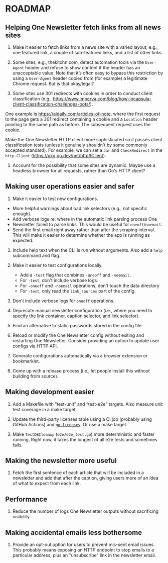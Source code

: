 # ROADMAP

## Helping One Newsletter fetch links from all news sites

1. Make it easier to fetch links from a news site with a varied layout, e.g.,
   one featured link, a couple of sub-featured links, and a list of other links.

1. Some sites, e.g., thekitchn.com, detect automation tools via the `User-Agent`
   header and refuse to show content if the header has an unacceptable value.
   Note that it’s often easy to bypass this restriction by using a `User-Agent`
   header copied from (for example) a legitimate Chrome request. But is that
   okay/legal?

1. Some sites use 301 redirects with cookies in order to conduct client
   classification (e.g.,
   https://www.imperva.com/blog/how-incapsula-client-classification-challenges-bots/).

One example is https://aldaily.com/articles-of-note, where the first request to
the page gets a 301 redirect containing a cookie and a `Location` header
pointing to the same path as before. The subsequent request uses the cookie.

Make the One Newsletter HTTP client more sophisticated so it passes client
classification tests (unless it genuinely shouldn't by some commonly accepted
standard). For example, we can set a `Jar` and `CheckRedirect` in the
`http.Client` (https://pkg.go.dev/net/http#Client).

1. Account for the possibility that some sites are dynamic. Maybe use a headless
   browser for all requests, rather than Go's HTTP client?

## Making user operations easier and safer

1. Make it easier to test new configurations.

- More helpful warnings about bad link selectors (e.g., not specific enough).
- Add verbose logs re: where in the automatic link parsing process One
- Newsletter failed to parse links. This would be useful for `oneoff`/`noemail`.
- Send the first email right away rather than after the scraping interval. This
  will make it easier to determine whether the app is running as expected.

1. Include help text when the CLI is run without arguments. Also add a `help` subcommand and flag.

1. Make it easier to test configurations locally.

   - Add a `-test` flag that combines `-oneoff` and `-noemail`.
   - For `-test`, don't include verbose logs.
   - For `-oneoff` and `-noemail` operations, don't touch the data directory
   - For `-test`, only read the `link_sources` part of the config.

1. Don't include verbose logs for `oneoff` operations.

1. Deprecate manual newsletter configuration (i.e., where you need to specify
   the link container, caption selector, and link selector).

1. Find an alternative to static passwords stored in the config file.

1. Reload or modify the One Newsletter config without exiting and restarting One
   Newsletter. Consider providing an option to update user configs via HTTP API.

1. Generate configurations automatically via a browser extension or bookmarklet.

1. Come up with a release process (i.e., let people install this without building from source).

## Making development easier

1. Add a Makefile with “test-unit” and “test-e2e” targets. Also measure unit test coverage in a make target.

1. Update the third-party licenses table using a CI job (probably using GitHub
   Actions) and [`go-licenses`](https://github.com/google/go-licenses). Or use a
   make target.

1. Make `TestDBCleanup` (`e2e/e2e_test.go`) more deterministic and faster
   running. Right now, it takes the longest of all e2e tests and sometimes
   fails.

## Making the newsletter more useful

1. Fetch the first sentence of each article that will be included in a
   newsletter and add that after the caption, giving users more of an idea of
   what to expect from each link.

## Performance

1. Reduce the number of logs One Newsletter outputs without sacrificing visibility.

## Making accidental emails less bothersome

1. Provide an opt-out option for users to prevent mis-sent email issues. This
   probably means exposing an HTTP endpoint to stop emails to a particular
   address, plus an "unsubscribe" link in the newsletter email.
